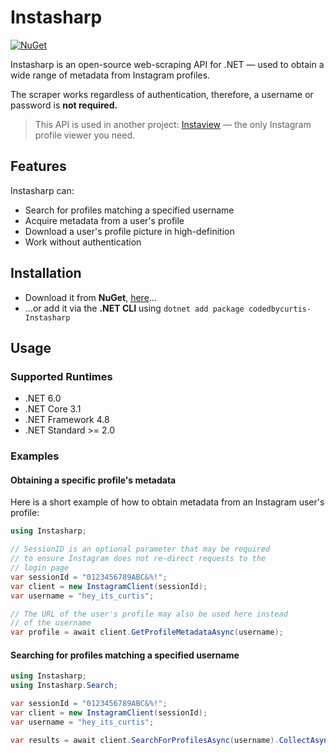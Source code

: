 # Instasharp
[![NuGet](https://img.shields.io/nuget/v/codedbycurtis-Instasharp?style=flat-square)](https://www.nuget.org/packages/codedbycurtis-Instasharp/)

Instasharp is an open-source web-scraping API for .NET — used to obtain a wide range of metadata from Instagram profiles.

The scraper works regardless of authentication, therefore, a username or password is **not required.**

> This API is used in another project: [Instaview](https://www.github.com/codedbycurtis/Instaview) — the only Instagram profile viewer you need.

## Features
Instasharp can:
- Search for profiles matching a specified username
- Acquire metadata from a user's profile
- Download a user's profile picture in high-definition
- Work without authentication

## Installation
- Download it from **NuGet**, [here](https://www.nuget.org/packages/codedbycurtis-Instasharp/)...
- ...or add it via the **.NET CLI** using `dotnet add package codedbycurtis-Instasharp`

## Usage
### Supported Runtimes
- .NET 6.0
- .NET Core 3.1
- .NET Framework 4.8
- .NET Standard >= 2.0

### Examples
#### Obtaining a specific profile's metadata
Here is a short example of how to obtain metadata from an Instagram user's profile:

```C#
using Instasharp;

// SessionID is an optional parameter that may be required
// to ensure Instagram does not re-direct requests to the
// login page
var sessionId = "0123456789ABC&%!";
var client = new InstagramClient(sessionId);
var username = "hey_its_curtis";

// The URL of the user's profile may also be used here instead
// of the username
var profile = await client.GetProfileMetadataAsync(username);
```

#### Searching for profiles matching a specified username
```C#
using Instasharp;
using Instasharp.Search;

var sessionId = "0123456789ABC&%!";
var client = new InstagramClient(sessionId);
var username = "hey_its_curtis";

var results = await client.SearchForProfilesAsync(username).CollectAsync();
```
